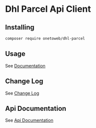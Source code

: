 # Dhl Parcel Api Client

## Installing

```bash
composer require onetoweb/dhl-parcel
```

## Usage

See [Documentation](docs/index.rst)

## Change Log

See [Change Log](CHANGELOG.md)

## Api Documentation

See [Api Documentation](https://api-gw.dhlparcel.nl/docs/#)